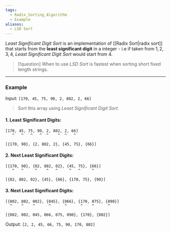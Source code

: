 ```yaml
---
tags:
  - Radix_Sorting_Algorithm
  - Example
aliases:
  - LSD Sort
---
```

_Least Significant Digit Sort_ is an implementation of [[Radix Sort|radix sort]] that starts from the **least significant digit** in a integer - i.e if taken from $1,2,3,4$, _Least Significant Digit Sort_ would start from $4$.

> [!question] When to use
> _LSD Sort_ is fastest when sorting short fixed length strings.

---
### Example
Input: `[170, 45, 75, 90, 2, 802, 2, 66]`

> Sort this array using _Least Significant Digit Sort_.

#### 1. Least Significant Digits:
```
[170, 45, 75, 90, 2, 802, 2, 66]
   ^   ^   ^   ^  ^    ^  ^   ^
```

`[{170, 90}, {2, 802, 2}, {45, 75}, {66}]`
#### 2. Next Least Significant Digits:
```
[{170, 90}, {02, 802, 02}, {45, 75}, {66}]
   ^   ^     ^    ^   ^     ^   ^     ^
```

`[{02, 802, 02}, {45}, {66}, {170, 75}, {90}]`
#### 3. Next Least Significant Digits:
```
[{002, 802, 002}, {045}, {066}, {170, 075}, {090}]
  ^    ^    ^      ^      ^      ^    ^      ^
```

`[{002, 002, 045, 066, 075, 090}, {170}, {802}]`

Output: `[2, 2, 45, 66, 75, 90, 170, 802]`